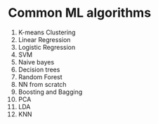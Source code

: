 # Common ML algorithms

1. K-means Clustering
2. Linear Regression
3. Logistic Regression
4. SVM
5. Naive bayes
6. Decision trees
7. Random Forest
8. NN from scratch
9. Boosting and Bagging
10. PCA
11. LDA
12. KNN

